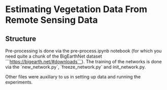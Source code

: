 # Estimating Vegetation Data From Remote Sensing Data
## Structure
Pre-processing is done via the pre-process.ipynb notebook (for which you need quite a chunk of the BigEarthNet dataset ´´´https://bigearth.net/#downloads´´´). The training of the networks is done via the ´new_network.py´, ´freeze_network.py´ and ínit_network.py.

Other files were auxiliary to us in setting up data and running the experiments.
